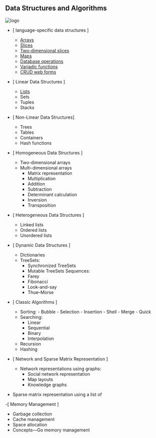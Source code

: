 ## Data Structures and Algorithms

![logo](https://raw.githubusercontent.com/collabnix/gopherlabs/master/img/DataStructure.gif)

- [ language-specific data structures ]
    - [Arrays](./array_concept.md)
    - [Slices](./Slices.md)
    - [Two-dimensional slices](./Two_dimensional_slices.md)
    - [Maps](./Maps.md)
    - [Database operations](./Database_operations.md)
    - [Variadic functions](./Variadicfunctions.md)
    - [CRUD web forms](./CRUD_web_forms.md)
- [ Linear Data Structures ]
   -  [Lists](./Lists.md)
   -  Sets
   -  Tuples
   -  Stacks
- [ Non-Linear Data Structures] 
  -  Trees
  -  Tables
  -  Containers
  -  Hash functions
- [ Homogeneous Data Structures ]
  -  Two-dimensional arrays
  -  Multi-dimensional arrays
      -   Matrix representation
      -   Multiplication
      -   Addition
      -   Subtraction
      -   Determinant calculation
      -   Inversion
      -   Transposition
- [ Heterogeneous Data Structures ]
   -  Linked lists
   -  Ordered lists
   -  Unordered lists
- [ Dynamic Data Structures ] 
    - Dictionaries
    - TreeSets:
       - Synchronized TreeSets
       - Mutable TreeSets
    Sequences:
       -  Farey
       -  Fibonacci
       -  Look-and-say
       -  Thue–Morse
- [ Classic Algorithms ] 
   -  Sorting:
           -  Bubble
           -  Selection
           -  Insertion
           -  Shell
           -  Merge
           -  Quick
   - Searching:
      - Linear
      -  Sequential
      -  Binary
      -  Interpolation
   - Recursion
   - Hashing
- [ Network and Sparse Matrix Representation ]

     - Network representations using graphs:
         - Social network representation
         -  Map layouts
         -  Knowledge graphs
 - Sparse matrix representation using a list of 
 
-[ Memory Management ]
   -  Garbage collection
   -  Cache management
   -  Space allocation
   -  Concepts—Go memory management



